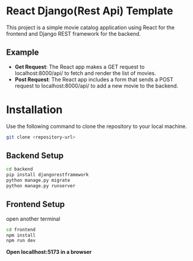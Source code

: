 # React Django(Rest Api) Template

This project is a simple movie catalog application using React for the frontend and Django REST framework for the backend.

## Example

- **Get Request**: The React app makes a GET request to localhost:8000/api/ to fetch and render the list of movies.
- **Post Request**: The React app includes a form that sends a POST request to localhost:8000/api/ to add a new movie to the backend.

# Installation
 Use the following command to clone the repository to your local machine.
   ```bash
   git clone <repository-url>
   ```
## Backend Setup
  ```bash
  cd backend
  pip install djangorestframework
  python manage.py migrate
  python manage.py runserver
  ```

## Frontend Setup
  open another terminal
  ``` bash
  cd frontend
  npm install
  npm run dev
  ```
**Open locallhost:5173 in a browser**
